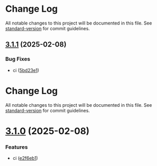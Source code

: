 # Change Log

All notable changes to this project will be documented in this file. See [standard-version](https://github.com/conventional-changelog/standard-version) for commit guidelines.

## [3.1.1](https://github.com/danobot/mqtt_payload_processor/compare/v3.1.0...v3.1.1) (2025-02-08)


### Bug Fixes

* ci ([5bd23e1](https://github.com/danobot/mqtt_payload_processor/commit/5bd23e1bb7543980c8683fa2eaaf0a480ff86cc5))



# Change Log

All notable changes to this project will be documented in this file. See [standard-version](https://github.com/conventional-changelog/standard-version) for commit guidelines.

# [3.1.0](https://github.com/danobot/mqtt_payload_processor/compare/v3.0.1...v3.1.0) (2025-02-08)


### Features

* ci ([e2f6eb1](https://github.com/danobot/mqtt_payload_processor/commit/e2f6eb1f09adfdcd2d080060c6db5b0429cee040))
